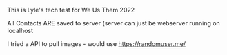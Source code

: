 This is Lyle's tech test for We Us Them 2022

All Contacts ARE saved to server (server can just be webserver running on
localhost

I tried a API to pull images - would use https://randomuser.me/

